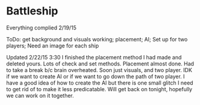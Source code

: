 # Battleship
Everything complied 2/19/15

ToDo: get background and visuals working; placement; AI; Set up for two players;
Need an image for each ship

Updated 2/22/15 3:30
I finished the placement method I had made and deleted yours. Lots of check and set methods. Placement almost done. Had to take a break b/c brain overheated. Soon just visuals, and two player. IDK if we want to create AI or if we want to go down the path of two player. I have a good idea of how to create the AI but there is one small glitch I need to get rid of to make it less predicatable. Will get back on tonight, hopefully we can work on it together.

